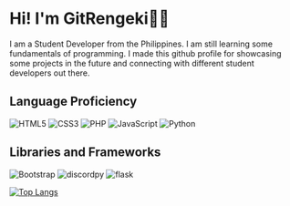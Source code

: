 # Hi! I'm GitRengeki👋😊 

I am a Student Developer from the Philippines. I am still learning some fundamentals of programming. I made this github profile for showcasing some projects in the future and connecting with different student developers out there.


## Language Proficiency

![HTML5](https://img.shields.io/badge/html5-%23E34F26.svg?style=for-the-badge&logo=html5&logoColor=white)
![CSS3](https://img.shields.io/badge/css3-%231572B6.svg?style=for-the-badge&logo=css3&logoColor=white)
![PHP](https://img.shields.io/badge/php-%23777BB4.svg?style=for-the-badge&logo=php&logoColor=white)
![JavaScript](https://img.shields.io/badge/javascript-%23323330.svg?style=for-the-badge&logo=javascript&logoColor=%23F7DF1E)
![Python](https://img.shields.io/badge/python-3670A0?style=for-the-badge&logo=python&logoColor=ffdd54)

## Libraries and Frameworks


![Bootstrap](https://img.shields.io/badge/bootstrap-%23563D7C.svg?style=for-the-badge&logo=bootstrap&logoColor=white)
![discordpy](https://img.shields.io/badge/discordpy-3670A0.svg?style=for-the-badge&logo=python&logoColor=white)
![flask](https://img.shields.io/badge/Flask-000000?style=for-the-badge&logo=flask&logoColor=white)


[![Top Langs](https://github-readme-stats.vercel.app/api/top-langs/?username=gitrengeki&hide=procfile&langs_count=1&layout=compact&theme=cobalt)](https://github.com/anuraghazra/github-readme-stats)


